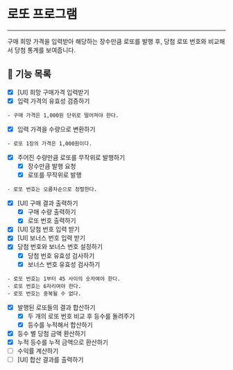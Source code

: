 # 로또 프로그램
***
구매 희망 가격을 입력받아 해당하는 장수만큼 로또를 발행 후, 
당첨 로또 번호와 비교해서 당첨 통계를 보여줍니다.

## 🚀 기능 목록

- [X] [UI] 희망 구매가격 입력받기
- [X] 입력 가격의 유효성 검증하기
```
- 구매 가격은 1,000원 단위로 떨어져야 한다.
```
- [X] 입력 가격을 수량으로 변환하기
```
- 로또 1장의 가격은 1,000원이다.
```
- [X] 주어진 수량만큼 로또를 무작위로 발행하기
  - [X] 장수만큼 발행 요청
  - [X] 로또를 무작위로 발행
```
- 로또 번호는 오름차순으로 정렬한다.
```
- [X] [UI] 구매 결과 출력하기
  - [X] 구매 수량 출력하기
  - [X] 로또 번호 출력하기
- [X] [UI] 당첨 번호 입력 받기
- [X] [UI] 보너스 번호 입력 받기
- [X] 당첨 번호와 보너스 번호 설정하기
  - [X] 당첨 번호 유효성 검사하기
  - [X] 보너스 번호 유효성 검사하기
```
- 로또 번호는 1부터 45 사이의 숫자여야 한다.
- 로또 번호는 6자리여야 한다.
- 로또 번호는 중복될 수 없다.
```
- [X] 발행된 로또들의 결과 합산하기
  - [X] 두 개의 로또 번호 비교 후 등수를 돌려주기
  - [X] 등수를 누적해서 합산하기
- [X] 등수 별 당첨 금액 환산하기
- [X] 누적 등수를 누적 금액으로 환산하기
- [ ] 수익률 계산하기
- [ ] [UI] 합산 결과를 출력하기